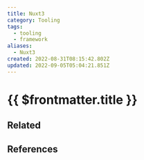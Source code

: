 ```yaml
---
title: Nuxt3
category: Tooling
tags:
  - tooling
  - framework
aliases:
  - Nuxt3
created: 2022-08-31T08:15:42.802Z
updated: 2022-09-05T05:04:21.851Z
---
```


# {{ $frontmatter.title }}

## Related

## References
